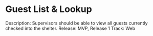 # Guest List & Lookup

Description: Supervisors should be able to view all guests currently checked into the shelter.
Release: MVP, Release 1
Track: Web
